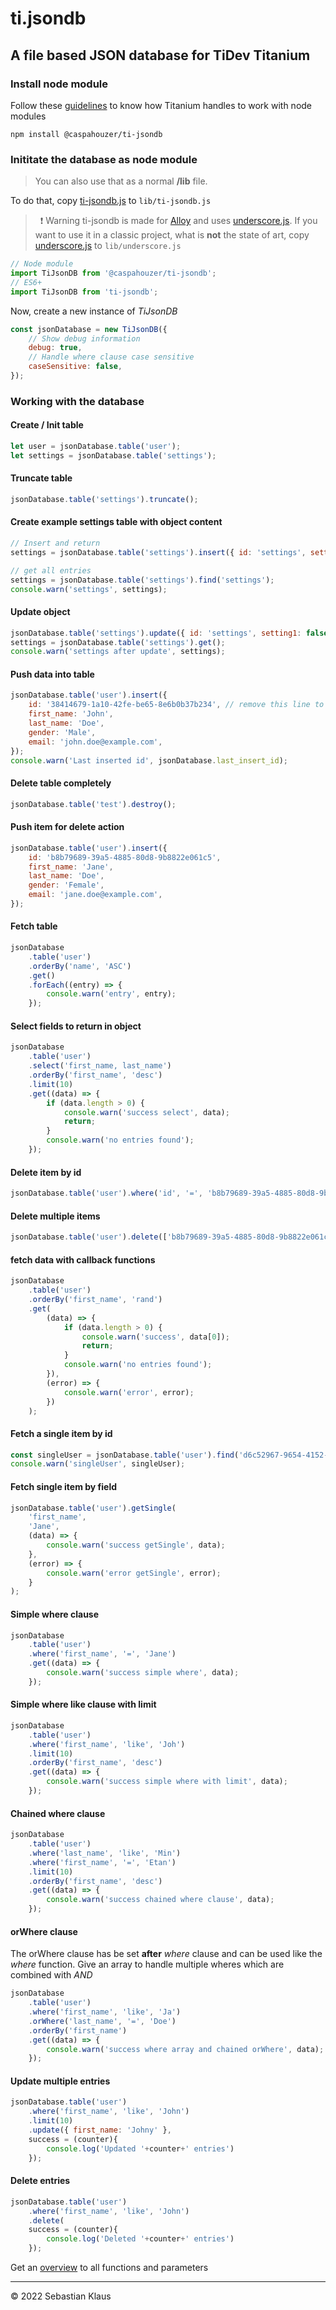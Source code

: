 # ti.jsondb

## A file based JSON database for TiDev Titanium

### Install node module

Follow these [guidelines](https://titaniumsdk.com/guide/Titanium_SDK/Titanium_SDK_Guide/Best_Practices_and_Recommendations/CommonJS_Modules_in_Titanium.html#commonjs-module-specification-implementation) to know how Titanium handles to work with node modules

    npm install @caspahouzer/ti-jsondb

### Inititate the database as node module

> You can also use that as a normal **/lib** file.

To do that, copy [ti-jsondb.js](ti-jsondb.js) to `lib/ti-jsondb.js`

> &nbsp;
 ❗️ Warning
 ti-jsondb is made for [Alloy](https://titaniumsdk.com/guide/Alloy_Framework/) and uses [underscore.js](http://underscorejs.org).
 If you want to use it in a classic project, what is **not** the state of art, copy [underscore.js](lib/underscore.js) to `lib/underscore.js`
 &nbsp;

```javascript
// Node module
import TiJsonDB from '@caspahouzer/ti-jsondb';
// ES6+
import TiJsonDB from 'ti-jsondb';
```

Now, create a new instance of _TiJsonDB_

```javascript
const jsonDatabase = new TiJsonDB({
    // Show debug information
    debug: true,
    // Handle where clause case sensitive
    caseSensitive: false,
});
```

### Working with the database

#### Create / Init table

```javascript
let user = jsonDatabase.table('user');
let settings = jsonDatabase.table('settings');
```

#### Truncate table

```javascript
jsonDatabase.table('settings').truncate();
```

#### Create example settings table with object content

```javascript
// Insert and return
settings = jsonDatabase.table('settings').insert({ id: 'settings', setting1: true, setting2: false, setting3: 'test' });

// get all entries
settings = jsonDatabase.table('settings').find('settings');
console.warn('settings', settings);
```

#### Update object

```javascript
jsonDatabase.table('settings').update({ id: 'settings', setting1: false, setting2: true });
settings = jsonDatabase.table('settings').get();
console.warn('settings after update', settings);
```

#### Push data into table

```javascript
jsonDatabase.table('user').insert({
    id: '38414679-1a10-42fe-be65-8e6b0b37b234', // remove this line to make a new entry
    first_name: 'John',
    last_name: 'Doe',
    gender: 'Male',
    email: 'john.doe@example.com',
});
console.warn('Last inserted id', jsonDatabase.last_insert_id);
```

#### Delete table completely

```javascript
jsonDatabase.table('test').destroy();
```

#### Push item for delete action

```javascript
jsonDatabase.table('user').insert({
    id: 'b8b79689-39a5-4885-80d8-9b8822e061c5',
    first_name: 'Jane',
    last_name: 'Doe',
    gender: 'Female',
    email: 'jane.doe@example.com',
});
```

#### Fetch table

```javascript
jsonDatabase
    .table('user')
    .orderBy('name', 'ASC')
    .get()
    .forEach((entry) => {
        console.warn('entry', entry);
    });
```

#### Select fields to return in object

```javascript
jsonDatabase
    .table('user')
    .select('first_name, last_name')
    .orderBy('first_name', 'desc')
    .limit(10)
    .get((data) => {
        if (data.length > 0) {
            console.warn('success select', data);
            return;
        }
        console.warn('no entries found');
    });
```

#### Delete item by id

```javascript
jsonDatabase.table('user').where('id', '=', 'b8b79689-39a5-4885-80d8-9b8822e061c5').delete();
```

#### Delete multiple items

```javascript
jsonDatabase.table('user').delete(['b8b79689-39a5-4885-80d8-9b8822e061c5', 'd6c52967-9654-4152-80f8-8fbc5a1e33d6']);
```

#### fetch data with callback functions

```javascript
jsonDatabase
    .table('user')
    .orderBy('first_name', 'rand')
    .get(
        (data) => {
            if (data.length > 0) {
                console.warn('success', data[0]);
                return;
            }
            console.warn('no entries found');
        }),
        (error) => {
            console.warn('error', error);
        })
    );
```

#### Fetch a single item by id

```javascript
const singleUser = jsonDatabase.table('user').find('d6c52967-9654-4152-80f8-8fbc5a1e33d6');
console.warn('singleUser', singleUser);
```

#### Fetch single item by field

```javascript
jsonDatabase.table('user').getSingle(
    'first_name',
    'Jane',
    (data) => {
        console.warn('success getSingle', data);
    },
    (error) => {
        console.warn('error getSingle', error);
    }
);
```

#### Simple where clause

```javascript
jsonDatabase
    .table('user')
    .where('first_name', '=', 'Jane')
    .get((data) => {
        console.warn('success simple where', data);
    });
```

#### Simple where like clause with limit

```javascript
jsonDatabase
    .table('user')
    .where('first_name', 'like', 'Joh')
    .limit(10)
    .orderBy('first_name', 'desc')
    .get((data) => {
        console.warn('success simple where with limit', data);
    });
```

#### Chained where clause

```javascript
jsonDatabase
    .table('user')
    .where('last_name', 'like', 'Min')
    .where('first_name', '=', 'Etan')
    .limit(10)
    .orderBy('first_name', 'desc')
    .get((data) => {
        console.warn('success chained where clause', data);
    });
```

#### orWhere clause

The orWhere clause has be set **after** _where_ clause and can be used like the _where_ function. Give an array to handle multiple wheres which are combined with _AND_

```javascript
jsonDatabase
    .table('user')
    .where('first_name', 'like', 'Ja')
    .orWhere('last_name', '=', 'Doe')
    .orderBy('first_name')
    .get((data) => {
        console.warn('success where array and chained orWhere', data);
    });
```

#### Update multiple entries

```javascript
jsonDatabase.table('user')
    .where('first_name', 'like', 'John')
    .limit(10)
    .update({ first_name: 'Johny' },
    success = (counter){
        console.log('Updated '+counter+' entries')
    });
```

#### Delete entries

```javascript
jsonDatabase.table('user')
    .where('first_name', 'like', 'John')
    .delete(
    success = (counter){
        console.log('Deleted '+counter+' entries')
    });
```

Get an [overview](./methods.md) to all functions and parameters

---

&copy; 2022 Sebastian Klaus
